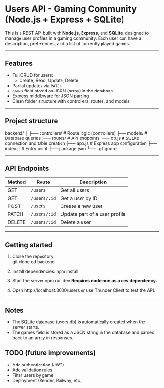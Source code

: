 # Users API - Gaming Community (Node.js + Express + SQLite)

This is a REST API built with **Node.js**, **Express**, and **SQLite**, designed to manage user profiles in a gaming community. Each user can have a description, preferences, and a list of currently played games.

---

## Features

- Full CRUD for users:
  - Create, Read, Update, Delete
- Partial updates via `PATCH`
- `games` field stored as JSON (array) in the database
- Express middleware for JSON parsing
- Clean folder structure with controllers, routes, and models

---

## Project structure

backend/
│
├── controllers/ # Route logic (controllers)
├── models/ # Database queries
├── routes/ # API endpoints
├── db.js # SQLite connection and table creation
├── app.js # Express app configuration
├── index.js # Entry point
├── package.json
└── .gitignore

--- 

##  API Endpoints

| Method | Route         | Description                     |
|--------|---------------|---------------------------------|
| GET    | `/users`      | Get all users                   |
| GET    | `/users/:id`  | Get a user by ID                |
| POST   | `/users`      | Create a new user               |
| PATCH  | `/users/:id`  | Update part of a user profile   |
| DELETE | `/users/:id`  | Delete a user                   |

---

## Getting started

1. Clone the repository:  
git clone <repo-url>
cd backend

2. Install dependencies:
npm install

3. Start the server
npm run dev
**Requires nodemon as a dev dependency.**

4. Open http://localhost:3000/users or use Thunder Client to test the API.

--- 

## Notes
- The SQLite database (users.db) is automatically created when the server starts.
- The games field is stored as a JSON string in the database and parsed back to an array in responses.

## TODO (future improvements)
- Add authentication (JWT)
- Add validation rules
- Filter users by game
- Deployment (Render, Railway, etc.)
